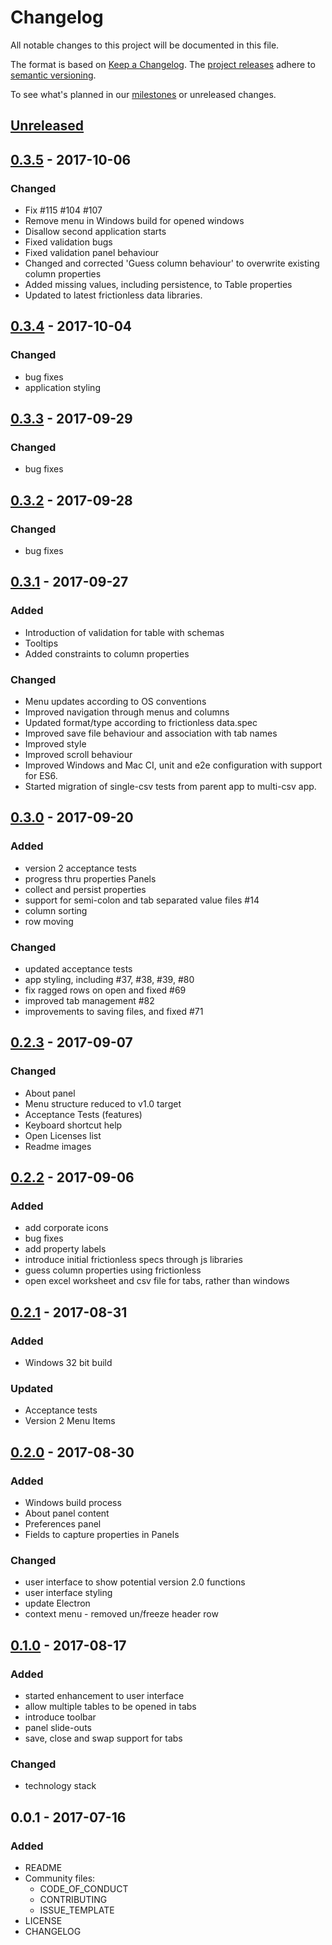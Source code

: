 # Changelog
All notable changes to this project will be documented in this file.

The format is based on [Keep a Changelog](http://keepachangelog.com/en/1.0.0/). The
 [project releases](https://github.com/ODIQueensland/data-curator/releases) adhere to [semantic versioning](http://semver.org/spec/v2.0.0.html).

To see what's planned in our [milestones](https://github.com/ODIQueensland/data-curator/milestones?direction=asc&sort=due_date&state=open) or unreleased changes.

[Unreleased]:  https://github.com/ODIQueensland/data-curator/compare/v0.3.5...HEAD
## [Unreleased]

[0.3.5]: https://github.com/ODIQueensland/data-curator/compare/v0.3.4...v0.3.5
## [0.3.5] - 2017-10-06

### Changed

- Fix #115 #104 #107
- Remove menu in Windows build for opened windows
- Disallow second application starts
- Fixed validation bugs
- Fixed validation panel behaviour
- Changed and corrected 'Guess column behaviour' to overwrite existing column properties
- Added missing values, including persistence, to Table properties
- Updated to latest frictionless data libraries.

[0.3.4]: https://github.com/ODIQueensland/data-curator/compare/v0.3.3...v0.3.4
## [0.3.4] - 2017-10-04

### Changed
- bug fixes
- application styling

[0.3.3]: https://github.com/ODIQueensland/data-curator/compare/v0.3.2...v0.3.3
## [0.3.3] - 2017-09-29

### Changed
- bug fixes

[0.3.2]: https://github.com/ODIQueensland/data-curator/compare/v0.3.1...v0.3.2
## [0.3.2] - 2017-09-28

### Changed
- bug fixes

[0.3.1]: https://github.com/ODIQueensland/data-curator/compare/v0.3.0...v0.3.1
## [0.3.1] - 2017-09-27

### Added
- Introduction of validation for table with schemas
- Tooltips
- Added constraints to column properties

### Changed
- Menu updates according to OS conventions
- Improved navigation through menus and columns
- Updated format/type according to frictionless data.spec
- Improved save file behaviour and association with tab names
- Improved style
- Improved scroll behaviour
- Improved Windows and Mac CI, unit and e2e configuration with support for ES6.
- Started migration of single-csv tests from parent app to multi-csv app.

[0.3.0]: https://github.com/ODIQueensland/data-curator/compare/v0.2.3...v0.3.0
## [0.3.0] - 2017-09-20

### Added
- version 2 acceptance tests
- progress thru properties Panels
- collect and persist properties
- support for semi-colon and tab separated value files #14
- column sorting
- row moving

### Changed
- updated acceptance tests
- app styling, including #37, #38, #39, #80
- fix ragged rows on open and fixed #69
- improved tab management #82
- improvements to saving files, and fixed #71

[0.2.3]: https://github.com/ODIQueensland/data-curator/compare/v0.2.2...v0.2.3
## [0.2.3] - 2017-09-07

### Changed
- About panel
- Menu structure reduced to v1.0 target
- Acceptance Tests (features)
- Keyboard shortcut help
- Open Licenses list
- Readme images

[0.2.2]: https://github.com/ODIQueensland/data-curator/compare/v0.2.1...v0.2.2
## [0.2.2] - 2017-09-06

### Added

- add corporate icons
- bug fixes
- add property labels
- introduce initial frictionless specs through js libraries
- guess column properties using frictionless
- open excel worksheet and csv file for tabs, rather than windows

[0.2.1]: https://github.com/ODIQueensland/data-curator/compare/v0.2.0...v0.2.1
## [0.2.1] - 2017-08-31

### Added
- Windows 32 bit build

### Updated
- Acceptance tests
- Version 2 Menu Items

[0.2.0]: https://github.com/ODIQueensland/data-curator/compare/v0.1.0...v0.2.0
## [0.2.0] - 2017-08-30

### Added
- Windows build process
- About panel content
- Preferences panel
- Fields to capture properties in Panels

### Changed
- user interface to show potential version 2.0 functions
- user interface styling
- update Electron
- context menu - removed un/freeze header row

[0.1.0]: https://github.com/ODIQueensland/data-curator/compare/v0.0.1...v0.1.0
## [0.1.0] - 2017-08-17

### Added
- started enhancement to user interface
- allow multiple tables to be opened in tabs
- introduce toolbar
- panel slide-outs
- save, close and swap support for tabs

### Changed
- technology stack

## 0.0.1 - 2017-07-16
### Added
- README
- Community files:
  - CODE_OF_CONDUCT
  - CONTRIBUTING
  - ISSUE_TEMPLATE
- LICENSE  
- CHANGELOG
